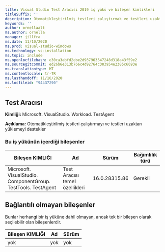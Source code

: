 ```yaml
---
title: Visual Studio Test Aracısı 2019 iş yükü ve bileşen kimlikleri
titleSuffix: ''
description: Otomatikleştirilmiş testleri çalıştırmak ve testleri uzaktan yüklemek için Visual Studio iş yükünü ve bileşen kimliklerini kullanma
keywords: ''
author: ornellaalt
ms.author: ornella
manager: jillfra
ms.date: 11/10/2020
ms.prod: visual-studio-windows
ms.technology: vs-installation
ms.topic: include
ms.openlocfilehash: e30ca3abfd2ebe2d937963547248d318a43f59e2
ms.sourcegitcommit: ed26b6e313b766c4d92764c303954e2385c6693e
ms.translationtype: MT
ms.contentlocale: tr-TR
ms.lasthandoff: 11/10/2020
ms.locfileid: "94437290"
---
```

## <a name="test-agent"></a>Test Aracısı

**Kimliği:** Microsoft. VisualStudio. Workload. TestAgent

**Açıklama:** Otomatikleştirilmiş testleri çalıştırmayı ve testleri uzaktan yüklemeyi destekler

### <a name="components-included-by-this-workload"></a>Bu iş yükünün içerdiği bileşenler

Bileşen KIMLIĞI | Ad | Sürüm | Bağımlılık türü
--- | --- | --- | ---
Microsoft. VisualStudio. ComponentGroup. TestTools. TestAgent | Test Aracısı temel özellikleri | 16.0.28315.86 | Gerekli

## <a name="unaffiliated-components"></a>Bağlantılı olmayan bileşenler

Bunlar herhangi bir iş yüküne dahil olmayan, ancak tek bir bileşen olarak seçilebilir olan bileşenlerdir.

Bileşen KIMLIĞI | Ad | Sürüm
--- | --- | ---
yok | yok | yok
